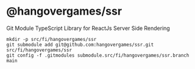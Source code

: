 # @hangovergames/ssr

Git Module TypeScript Library for ReactJs Server Side Rendering

```shell
mkdir -p src/fi/hangovergames/ssr
git submodule add git@github.com:hangovergames/ssr.git src/fi/hangovergames/ssr
git config -f .gitmodules submodule.src/fi/hangovergames/ssr.branch main
```
